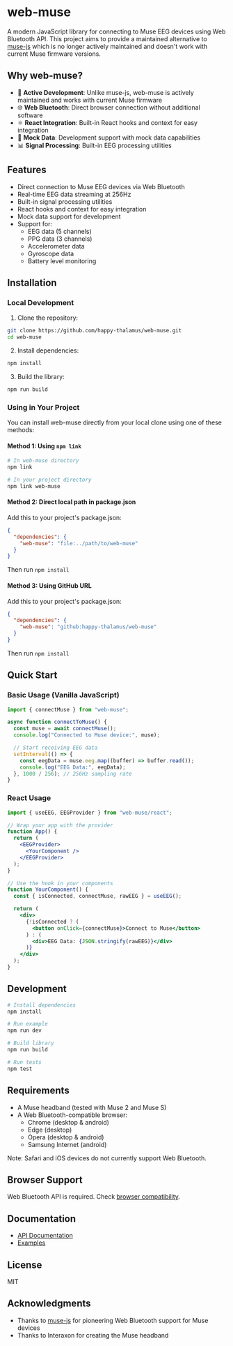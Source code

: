 # web-muse

A modern JavaScript library for connecting to Muse EEG devices using Web Bluetooth API. This project aims to provide a maintained alternative to [muse-js](https://github.com/urish/muse-js) which is no longer actively maintained and doesn't work with current Muse firmware versions.

## Why web-muse?

- 🔄 **Active Development**: Unlike muse-js, web-muse is actively maintained and works with current Muse firmware
- 🌐 **Web Bluetooth**: Direct browser connection without additional software
- ⚛️ **React Integration**: Built-in React hooks and context for easy integration
- 🧪 **Mock Data**: Development support with mock data capabilities
- 📊 **Signal Processing**: Built-in EEG processing utilities

## Features

- Direct connection to Muse EEG devices via Web Bluetooth
- Real-time EEG data streaming at 256Hz
- Built-in signal processing utilities
- React hooks and context for easy integration
- Mock data support for development
- Support for:
  - EEG data (5 channels)
  - PPG data (3 channels)
  - Accelerometer data
  - Gyroscope data
  - Battery level monitoring

## Installation

### Local Development

1. Clone the repository:

```bash
git clone https://github.com/happy-thalamus/web-muse.git
cd web-muse
```

2. Install dependencies:

```bash
npm install
```

3. Build the library:

```bash
npm run build
```

### Using in Your Project

You can install web-muse directly from your local clone using one of these methods:

#### Method 1: Using `npm link`

```bash
# In web-muse directory
npm link

# In your project directory
npm link web-muse
```

#### Method 2: Direct local path in package.json

Add this to your project's package.json:

```json
{
  "dependencies": {
    "web-muse": "file:../path/to/web-muse"
  }
}
```

Then run `npm install`

#### Method 3: Using GitHub URL

Add this to your project's package.json:

```json
{
  "dependencies": {
    "web-muse": "github:happy-thalamus/web-muse"
  }
}
```

Then run `npm install`

## Quick Start

### Basic Usage (Vanilla JavaScript)

```javascript
import { connectMuse } from "web-muse";

async function connectToMuse() {
  const muse = await connectMuse();
  console.log("Connected to Muse device:", muse);

  // Start receiving EEG data
  setInterval(() => {
    const eegData = muse.eeg.map((buffer) => buffer.read());
    console.log("EEG Data:", eegData);
  }, 1000 / 256); // 256Hz sampling rate
}
```

### React Usage

```jsx
import { useEEG, EEGProvider } from "web-muse/react";

// Wrap your app with the provider
function App() {
  return (
    <EEGProvider>
      <YourComponent />
    </EEGProvider>
  );
}

// Use the hook in your components
function YourComponent() {
  const { isConnected, connectMuse, rawEEG } = useEEG();

  return (
    <div>
      {!isConnected ? (
        <button onClick={connectMuse}>Connect to Muse</button>
      ) : (
        <div>EEG Data: {JSON.stringify(rawEEG)}</div>
      )}
    </div>
  );
}
```

## Development

```bash
# Install dependencies
npm install

# Run example
npm run dev

# Build library
npm run build

# Run tests
npm test
```

## Requirements

- A Muse headband (tested with Muse 2 and Muse S)
- A Web Bluetooth-compatible browser:
  - Chrome (desktop & android)
  - Edge (desktop)
  - Opera (desktop & android)
  - Samsung Internet (android)

Note: Safari and iOS devices do not currently support Web Bluetooth.

## Browser Support

Web Bluetooth API is required. Check [browser compatibility](https://caniuse.com/web-bluetooth).

## Documentation

- [API Documentation](./docs/API.md)
- [Examples](./examples/)


## License

MIT

## Acknowledgments

- Thanks to [muse-js](https://github.com/urish/muse-js) for pioneering Web Bluetooth support for Muse devices
- Thanks to Interaxon for creating the Muse headband
